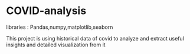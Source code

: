 # COVID-analysis
libraries : Pandas,numpy,matplotlib,seaborn

This project is using historical data of covid to analyze and extract useful insights and detailed visualization from it
